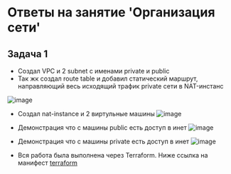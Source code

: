 # Ответы на занятие 'Организация сети'

## Задача 1
- Создал VPC и 2 subnet с именами private и public
- Так жк создал route table и добавил статический маршрут, направляющий весь исходящий трафик private сети в NAT-инстанс

![image](https://github.com/mimimimimimimimimimimi/Project-Organization-Using-Cloud-Providers/raw/main/15.1/files/2.png)


- Создал nat-instance и 2 виртульные машины
![image](https://github.com/mimimimimimimimimimimi/Project-Organization-Using-Cloud-Providers/raw/main/15.1/files/1.png)

- Демонстрация что с машины public есть доступ в инет
![image](https://github.com/mimimimimimimimimimimi/Project-Organization-Using-Cloud-Providers/raw/main/15.1/files/3.png)

- Демонстрация что с машины private есть доступ в инет
![image](https://github.com/mimimimimimimimimimimi/Project-Organization-Using-Cloud-Providers/raw/main/15.1/files/4.png)

- Вся работа была выполнена через Terraform. Ниже ссылка на манифест
[terraform](https://github.com/mimimimimimimimimimimi/Project-Organization-Using-Cloud-Providers/raw/main/15.1/src)